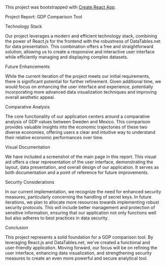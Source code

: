 

This project was bootstrapped with [Create React App](https://github.com/facebook/create-react-app).

Project Report: GDP Comparison Tool

Technology Stack

Our project leverages a modern and efficient technology stack, combining the power of React.js for the frontend with the robustness of DataTables.net for data presentation. This combination offers a free and straightforward solution, allowing us to create a responsive and interactive user interface while efficiently managing and displaying complex datasets.

Future Enhancements

While the current iteration of the project meets our initial requirements, there is significant potential for further refinement. Given additional time, we would focus on enhancing the user interface and experience, potentially incorporating more advanced data visualization techniques and improving overall aesthetic appeal.

Comparative Analysis

The core functionality of our application centers around a comparative analysis of GDP values between Sweden and Mexico. This comparison provides valuable insights into the economic trajectories of these two diverse economies, offering users a clear and intuitive way to understand their relative economic performances over time.

Visual Documentation

We have included a screenshot of the main page in this report. This visual aid offers a clear representation of the user interface, demonstrating the layout, data presentation, and overall design of our application. It serves as both documentation and a point of reference for future improvements.

Security Considerations

In our current implementation, we recognize the need for enhanced security measures, particularly concerning the handling of secret keys. In future iterations, we plan to allocate more resources towards implementing robust security protocols. This will include better management and protection of sensitive information, ensuring that our application not only functions well but also adheres to best practices in data security.

Conclusion

This project represents a solid foundation for a GDP comparison tool. By leveraging React.js and DataTables.net, we've created a functional and user-friendly application. Moving forward, our focus will be on refining the user interface, enhancing data visualization, and strengthening security measures to create an even more powerful and secure analytical tool.


